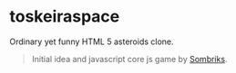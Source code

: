 # toskeiraspace
Ordinary yet funny HTML 5 asteroids clone.

> Initial idea and javascript core js game by [Sombriks](https://github.com/sombriks).